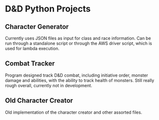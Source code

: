 # D&D Python Projects

## Character Generator
Currently uses JSON files as input for class and race information.
Can be run through a standalone script or through the AWS driver script, which is used for lambda execution.

## Combat Tracker
Program designed track D&D combat, including initiative order, monster damage and abilities, with the ability to track health of monsters.
Still really rough overall, currently not in development.

## Old Character Creator
Old implementation of the character creator and other assorted files.
